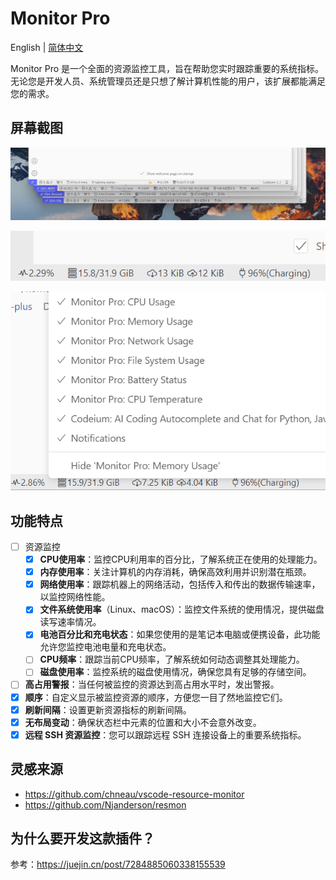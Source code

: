 # Monitor Pro

English | [简体中文](./README_ZH.md)

Monitor Pro 是一个全面的资源监控工具，旨在帮助您实时跟踪重要的系统指标。无论您是开发人员、系统管理员还是只想了解计算机性能的用户，该扩展都能满足您的需求。

## 屏幕截图

![screenshot0](assets/screenshot0.png)

![screenshot1](assets/screenshot1.png)

![screenshot2](assets/screenshot2.png)

## 功能特点

- [ ] 资源监控
  - [x] **CPU使用率**：监控CPU利用率的百分比，了解系统正在使用的处理能力。
  - [x] **内存使用率**：关注计算机的内存消耗，确保高效利用并识别潜在瓶颈。
  - [x] **网络使用率**：跟踪机器上的网络活动，包括传入和传出的数据传输速率，以监控网络性能。
  - [x] **文件系统使用率**（Linux、macOS）：监控文件系统的使用情况，提供磁盘读写速率情况。
  - [x] **电池百分比和充电状态**：如果您使用的是笔记本电脑或便携设备，此功能允许您监控电池电量和充电状态。
  - [ ] **CPU频率**：跟踪当前CPU频率，了解系统如何动态调整其处理能力。
  - [ ] **磁盘使用率**：监控系统的磁盘使用情况，确保您具有足够的存储空间。
- [ ] **高占用警报**：当任何被监控的资源达到高占用水平时，发出警报。
- [x] **顺序**：自定义显示被监控资源的顺序，方便您一目了然地监控它们。
- [x] **刷新间隔**：设置更新资源指标的刷新间隔。
- [x] **无布局变动**：确保状态栏中元素的位置和大小不会意外改变。
- [x] **远程 SSH 资源监控**：您可以跟踪远程 SSH 连接设备上的重要系统指标。

## 灵感来源

- <https://github.com/chneau/vscode-resource-monitor>
- <https://github.com/Njanderson/resmon>

## 为什么要开发这款插件？

参考：<https://juejin.cn/post/7284885060338155539>
